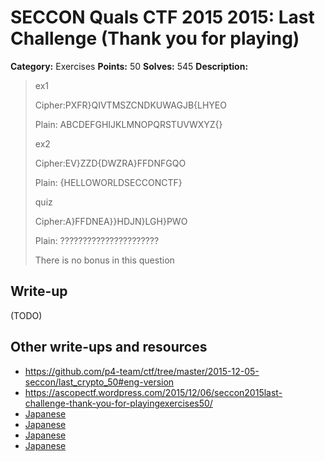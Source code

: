 # SECCON Quals CTF 2015 2015: Last Challenge (Thank you for playing)

**Category:** Exercises
**Points:** 50
**Solves:** 545
**Description:**

> ex1
> 
> Cipher:PXFR}QIVTMSZCNDKUWAGJB{LHYEO
> 
> Plain: ABCDEFGHIJKLMNOPQRSTUVWXYZ{}
> 
> 
> ex2
> 
> Cipher:EV}ZZD{DWZRA}FFDNFGQO
> 
> Plain: {HELLOWORLDSECCONCTF}
> 
> 
> quiz
> 
> Cipher:A}FFDNEA}}HDJN}LGH}PWO
> 
> Plain: ??????????????????????
> 
> 
> There is no bonus in this question


## Write-up

(TODO)

## Other write-ups and resources

* <https://github.com/p4-team/ctf/tree/master/2015-12-05-seccon/last_crypto_50#eng-version>
* <https://ascopectf.wordpress.com/2015/12/06/seccon2015last-challenge-thank-you-for-playingexercises50/>
* [Japanese](http://akashisn.azurewebsites.net/2015/12/06/seccon-2015-online-ctf-write-up/)
* [Japanese](http://kanpapa.com/today/2015/12/seccon-ctf-2015-online-write-up.html)
* [Japanese](http://nononono.sakura.ne.jp/blog/2015-1206/)
* [Japanese](https://hackmd.io/s/V1JwT72El)
